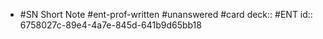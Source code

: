 - #SN Short Note #ent-prof-written #unanswered #card
  deck:: #ENT
  id:: 6758027c-89e4-4a7e-845d-641b9d65bb18
